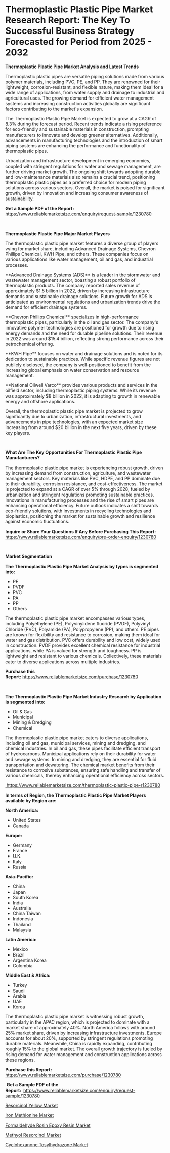 <p><h1>Thermoplastic Plastic Pipe Market Research Report: The Key To Successful Business Strategy Forecasted for Period from 2025 - 2032</h1></p><p><strong>Thermoplastic Plastic Pipe Market Analysis and Latest Trends</strong></p>
<p><p>Thermoplastic plastic pipes are versatile piping solutions made from various polymer materials, including PVC, PE, and PP. They are renowned for their lightweight, corrosion-resistant, and flexible nature, making them ideal for a wide range of applications, from water supply and drainage to industrial and agricultural uses. The growing demand for efficient water management systems and increasing construction activities globally are significant factors contributing to the market's expansion.</p><p>The Thermoplastic Plastic Pipe Market is expected to grow at a CAGR of 8.3% during the forecast period. Recent trends indicate a rising preference for eco-friendly and sustainable materials in construction, prompting manufacturers to innovate and develop greener alternatives. Additionally, advancements in manufacturing technologies and the introduction of smart piping systems are enhancing the performance and functionality of thermoplastic pipes.</p><p>Urbanization and infrastructure development in emerging economies, coupled with stringent regulations for water and sewage management, are further driving market growth. The ongoing shift towards adopting durable and low-maintenance materials also remains a crucial trend, positioning thermoplastic plastic pipes as a preferred choice for modern piping solutions across various sectors. Overall, the market is poised for significant growth, driven by innovation and increasing consumer awareness of sustainability.</p></p>
<p><strong>Get a Sample PDF of the Report:&nbsp;</strong> <a href="https://www.reliablemarketsize.com/enquiry/request-sample/1230780?utm_campaign=2008&utm_medium=2&utm_source=Github&utm_content=ia&utm_term=03042025&utm_id=thermoplastic-plastic-pipe">https://www.reliablemarketsize.com/enquiry/request-sample/1230780</a></p>
<p>&nbsp;</p>
<p><strong>Thermoplastic Plastic Pipe Major Market Players</strong></p>
<p><p>The thermoplastic plastic pipe market features a diverse group of players vying for market share, including Advanced Drainage Systems, Chevron Phillips Chemical, KWH Pipe, and others. These companies focus on various applications like water management, oil and gas, and industrial processes.</p><p>**Advanced Drainage Systems (ADS)** is a leader in the stormwater and wastewater management sector, boasting a robust portfolio of thermoplastic products. The company reported sales revenue of approximately $1.5 billion in 2022, driven by increasing infrastructure demands and sustainable drainage solutions. Future growth for ADS is anticipated as environmental regulations and urbanization trends drive the demand for efficient drainage systems.</p><p>**Chevron Phillips Chemical** specializes in high-performance thermoplastic pipes, particularly in the oil and gas sector. The company's innovative polymer technologies are positioned for growth due to rising energy demands and the need for durable pipeline solutions. Their revenue in 2022 was around $15.4 billion, reflecting strong performance across their petrochemical offering.</p><p>**KWH Pipe** focuses on water and drainage solutions and is noted for its dedication to sustainable practices. While specific revenue figures are not publicly disclosed, the company is well-positioned to benefit from the increasing global emphasis on water conservation and resource management.</p><p>**National Oilwell Varco** provides various products and services in the oilfield sector, including thermoplastic piping systems. While its revenue was approximately $8 billion in 2022, it is adapting to growth in renewable energy and offshore applications.</p><p>Overall, the thermoplastic plastic pipe market is projected to grow significantly due to urbanization, infrastructural investments, and advancements in pipe technologies, with an expected market size increasing from around $20 billion in the next five years, driven by these key players.</p></p>
<p>&nbsp;</p>
<p><strong>What Are The Key Opportunities For Thermoplastic Plastic Pipe Manufacturers?</strong></p>
<p><p>The thermoplastic plastic pipe market is experiencing robust growth, driven by increasing demand from construction, agriculture, and wastewater management sectors. Key materials like PVC, HDPE, and PP dominate due to their durability, corrosion resistance, and cost-effectiveness. The market is projected to expand at a CAGR of over 5% through 2028, fueled by urbanization and stringent regulations promoting sustainable practices. Innovations in manufacturing processes and the rise of smart pipes are enhancing operational efficiency. Future outlook indicates a shift towards eco-friendly solutions, with investments in recycling technologies and bioplastics, positioning the market for sustainable growth and resilience against economic fluctuations.</p></p>
<p><strong>Inquire or Share Your Questions If Any Before Purchasing This Report:</strong> <a href="https://www.reliablemarketsize.com/enquiry/pre-order-enquiry/1230780?utm_campaign=2008&utm_medium=2&utm_source=Github&utm_content=ia&utm_term=03042025&utm_id=thermoplastic-plastic-pipe">https://www.reliablemarketsize.com/enquiry/pre-order-enquiry/1230780</a></p>
<p>&nbsp;</p>
<p><strong>Market Segmentation</strong></p>
<p><strong>The Thermoplastic Plastic Pipe Market Analysis by types is segmented into:</strong></p>
<p><ul><li>PE</li><li>PVDF</li><li>PVC</li><li>PA</li><li>PP</li><li>Others</li></ul></p>
<p><p>The thermoplastic plastic pipe market encompasses various types, including Polyethylene (PE), Polyvinylidene fluoride (PVDF), Polyvinyl Chloride (PVC), Polyamide (PA), Polypropylene (PP), and others. PE pipes are known for flexibility and resistance to corrosion, making them ideal for water and gas distribution. PVC offers durability and low cost, widely used in construction. PVDF provides excellent chemical resistance for industrial applications, while PA is valued for strength and toughness. PP is lightweight and resistant to various chemicals. Collectively, these materials cater to diverse applications across multiple industries.</p></p>
<p><strong>Purchase this Report:&nbsp;</strong><a href="https://www.reliablemarketsize.com/purchase/1230780?utm_campaign=2008&utm_medium=2&utm_source=Github&utm_content=ia&utm_term=03042025&utm_id=thermoplastic-plastic-pipe">https://www.reliablemarketsize.com/purchase/1230780</a></p>
<p>&nbsp;</p>
<p><strong>The Thermoplastic Plastic Pipe Market Industry Research by Application is segmented into:</strong></p>
<p><ul><li>Oil & Gas</li><li>Municipal</li><li>Mining & Dredging</li><li>Chemical</li></ul></p>
<p><p>The thermoplastic plastic pipe market caters to diverse applications, including oil and gas, municipal services, mining and dredging, and chemical industries. In oil and gas, these pipes facilitate efficient transport of hydrocarbons. Municipal applications rely on their durability for water and sewage systems. In mining and dredging, they are essential for fluid transportation and dewatering. The chemical market benefits from their resistance to corrosive substances, ensuring safe handling and transfer of various chemicals, thereby enhancing operational efficiency across sectors.</p></p>
<p><a href="https://www.reliablemarketsize.com/thermoplastic-plastic-pipe-r1230780?utm_campaign=2008&utm_medium=2&utm_source=Github&utm_content=ia&utm_term=03042025&utm_id=thermoplastic-plastic-pipe">&nbsp;https://www.reliablemarketsize.com/thermoplastic-plastic-pipe-r1230780</a></p>
<p><strong>In terms of Region, the Thermoplastic Plastic Pipe Market Players available by Region are:</strong></p>
<p>
    <p> <strong> North America: </strong>
        <ul>
            <li>United States</li>
            <li>Canada</li>
        </ul>
        </p> 
    <p> <strong> Europe: </strong>
        <ul>
            <li>Germany</li>
            <li>France</li>
            <li>U.K.</li>
            <li>Italy</li>
            <li>Russia</li>
        </ul>
        </p> 
    <p> <strong> Asia-Pacific: </strong>
        <ul>
            <li>China</li>
            <li>Japan</li>
            <li>South Korea</li>
            <li>India</li>
            <li>Australia</li>
            <li>China Taiwan</li>
            <li>Indonesia</li>
            <li>Thailand</li>
            <li>Malaysia</li>
        </ul>
        </p> 
    <p> <strong> Latin America: </strong>
        <ul>
            <li>Mexico</li>
            <li>Brazil</li>
            <li>Argentina Korea</li>
            <li>Colombia</li>
        </ul>
        </p> 
    <p> <strong> Middle East & Africa: </strong>
        <ul>
            <li>Turkey</li>
            <li>Saudi</li>
            <li>Arabia</li>
            <li>UAE</li>
            <li>Korea</li>
        </ul>
    </p>
    </p>
<p><p>The thermoplastic plastic pipe market is witnessing robust growth, particularly in the APAC region, which is projected to dominate with a market share of approximately 40%. North America follows with around 25% market share, driven by increasing infrastructure investments. Europe accounts for about 20%, supported by stringent regulations promoting durable materials. Meanwhile, China is rapidly expanding, contributing roughly 15% to the global market. The overall growth trajectory is fueled by rising demand for water management and construction applications across these regions.</p></p>
<p><strong>Purchase this Report: </strong><a href="https://www.reliablemarketsize.com/purchase/1230780?utm_campaign=2008&utm_medium=2&utm_source=Github&utm_content=ia&utm_term=03042025&utm_id=thermoplastic-plastic-pipe">https://www.reliablemarketsize.com/purchase/1230780</a></p>
<p>&nbsp;<strong>Get a Sample PDF of the Report:&nbsp;&nbsp;</strong><a href="https://www.reliablemarketsize.com/enquiry/request-sample/1230780?utm_campaign=2008&utm_medium=2&utm_source=Github&utm_content=ia&utm_term=03042025&utm_id=thermoplastic-plastic-pipe">https://www.reliablemarketsize.com/enquiry/request-sample/1230780</a></p>
<p><strong></strong></p>
<p><p><a href="https://github.com/ftnlewins/Market-Research-Report-List-1/blob/main/resorcinol-yellow-market.md?utm_campaign=2008&utm_medium=2&utm_source=Github&utm_content=ia&utm_term=03042025&utm_id=thermoplastic-plastic-pipe">Resorcinol Yellow Market</a></p><p><a href="https://github.com/idranalexie/Market-Research-Report-List-1/blob/main/iron-methionine-market.md?utm_campaign=2008&utm_medium=2&utm_source=Github&utm_content=ia&utm_term=03042025&utm_id=thermoplastic-plastic-pipe">Iron Methionine Market</a></p><p><a href="https://github.com/tyreinhssan/Market-Research-Report-List-1/blob/main/formaldehyde-rosin-epoxy-resin-market.md?utm_campaign=2008&utm_medium=2&utm_source=Github&utm_content=ia&utm_term=03042025&utm_id=thermoplastic-plastic-pipe">Formaldehyde Rosin Epoxy Resin Market</a></p><p><a href="https://github.com/hiwatchucuy/Market-Research-Report-List-1/blob/main/methyol-resorcinol-market.md?utm_campaign=2008&utm_medium=2&utm_source=Github&utm_content=ia&utm_term=03042025&utm_id=thermoplastic-plastic-pipe">Methyol Resorcinol Market</a></p><p><a href="https://github.com/barlevsebako/Market-Research-Report-List-1/blob/main/cyclohexanone-tosylhydrazone-market.md?utm_campaign=2008&utm_medium=2&utm_source=Github&utm_content=ia&utm_term=03042025&utm_id=thermoplastic-plastic-pipe">Cyclohexanone Tosylhydrazone Market</a></p></p>